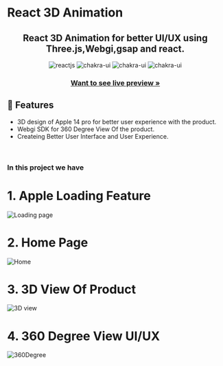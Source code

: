 # React 3D Animation


<h2 align="center">React 3D Animation for better UI/UX using Three.js,Webgi,gsap and react.</h2>
<p align="center">
  <img src="https://img.shields.io/badge/React-20232A?style=for-the-badge&logo=react&logoColor=61DAFB" alt="reactjs" />
  <img src="https://img.shields.io/badge/JavaScript-F7DF1E?style=for-the-badge&logo=javascript&logoColor=black" alt="chakra-ui"/>
  <img src="https://img.shields.io/badge/HTML5-E34F26?style=for-the-badge&logo=html5&logoColor=white" alt="chakra-ui"/>
  <img src="https://img.shields.io/badge/CSS3-1572B6?style=for-the-badge&logo=css3&logoColor=white" alt="chakra-ui"/>
</p>
<h3 align="center"><a href="https://apple-3d-homepage.vercel.app/"><strong>Want to see live preview »</strong></a></h3>

## 🚀 Features
- 3D design of Apple 14 pro for better user experience with the product.
- Webgi SDK for 360 Degree View Of the product.
- Createing Better User Interface and User Experience.
<br />

### In this project we have

# 1. Apple Loading Feature

![Loading page]()

# 2. Home Page

![Home]()

# 3. 3D View Of Product

![3D view]()

# 4. 360 Degree View UI/UX

![360Degree]()
